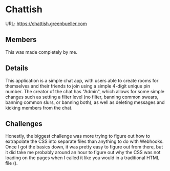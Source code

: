 # Chattish
URL: https://chattish.greenbueller.com

## Members
This was made completely by me.

## Details

This application is a simple chat app, with users able to create rooms for themselves and their friends to join using a simple 4-digit unique pin number. The creator of the chat has "Admin", which allows for some simple changes such as setting a filter level (no filter, banning common swears, banning common slurs, or banning both), as well as deleting messages and kicking members from the chat.

## Challenges

Honestly, the biggest challenge was more trying to figure out how to extrapolate the CSS into separate files than anything to do with Webhooks. Once I got the basics down, it was pretty easy to figure out from there, but it did take me probably around an hour to figure out why the CSS was not loading on the pages when I called it like you would in a traditional HTML file (<script src="xyx"></script>).
